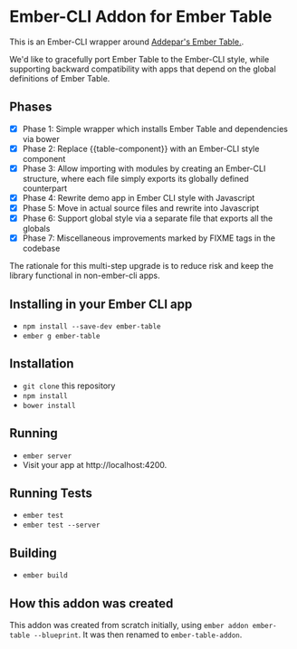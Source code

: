 # Ember-CLI Addon for Ember Table

This is an Ember-CLI wrapper around [Addepar's Ember Table.](https://github.com/Addepar/ember-table).

We'd like to gracefully port Ember Table to the Ember-CLI style, while
supporting backward compatibility with apps that depend on the global
definitions of Ember Table.

## Phases

- [x] Phase 1: Simple wrapper which installs Ember Table and dependencies via bower
- [x] Phase 2: Replace {{table-component}} with an Ember-CLI style component
- [x] Phase 3: Allow importing with modules by creating an Ember-CLI structure, where each file simply exports its globally defined counterpart
- [x] Phase 4: Rewrite demo app in Ember CLI style with Javascript
- [x] Phase 5: Move in actual source files and rewrite into Javascript
- [x] Phase 6: Support global style via a separate file that exports all the globals
- [x] Phase 7: Miscellaneous improvements marked by FIXME tags in the codebase

The rationale for this multi-step upgrade is to reduce risk and keep the
library functional in non-ember-cli apps.

## Installing in your Ember CLI app 

* `npm install --save-dev ember-table`
* `ember g ember-table`

## Installation

* `git clone` this repository
* `npm install`
* `bower install`

## Running

* `ember server`
* Visit your app at http://localhost:4200.

## Running Tests

* `ember test`
* `ember test --server`

## Building

* `ember build`

## How this addon was created

This addon was created from scratch initially, using `ember addon ember-table --blueprint`.
It was then renamed to `ember-table-addon`.
